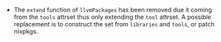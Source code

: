 - The `extend` function of `llvmPackages` has been removed due it coming from
  the `tools` attrset thus only extending the `tool` attrset. A possible
  replacement is to construct the set from `libraries` and `tools`, or patch
  nixpkgs.
